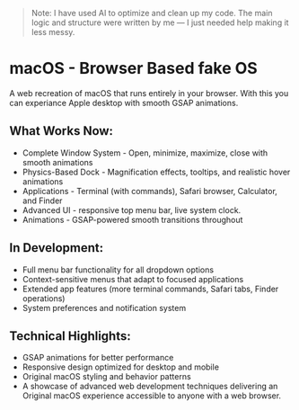 >Note: I have used AI to optimize and clean up my code. The main logic and structure were written by me — I just needed help making it less messy.

# macOS - Browser Based fake OS

A web recreation of macOS that runs entirely in your browser. With this you can experiance Apple desktop with smooth GSAP animations.



## What Works Now:

- Complete Window System - Open, minimize, maximize, close with smooth animations  
- Physics-Based Dock - Magnification effects, tooltips, and realistic hover animations  
- Applications - Terminal (with commands), Safari browser, Calculator, and Finder  
- Advanced UI - responsive top menu bar, live system clock.  
- Animations - GSAP-powered smooth transitions throughout  

## In Development:

- Full menu bar functionality for all dropdown options  
- Context-sensitive menus that adapt to focused applications  
- Extended app features (more terminal commands, Safari tabs, Finder operations)  
- System preferences and notification system  

## Technical Highlights:

- GSAP animations for better performance  
- Responsive design optimized for desktop and mobile  
- Original macOS styling and behavior patterns  
- A showcase of advanced web development techniques delivering an Original macOS experience accessible to anyone with a web browser.  
